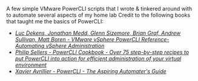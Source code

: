 A few simple VMware PowerCLI scripts that I wrote & tinkered around with to automate several aspects of my home lab
Credit to the following books that taught me the basics of PowerCLI:
- [*Luc Dekens, Jonathan Medd, Glenn Sizemore, Brian Graf, Andrew Sullivan, Matt Boren - VMware vSphere PowerCLI Reference-Automating vSphere Administration*](https://books.google.com.au/books?id=2q87CwAAQBAJ&)
- [*Philip Sellers - PowerCLI Cookbook - Over 75 step-by-step recipes to put PowerCLI into action for efficient administration of your virtual environment*](https://www.google.com/books/edition/PowerCLI_Cookbook/aOXuBwAAQBAJ)
- [*Xavier Avrillier - PowerCLI - The Aspiring Automater's Guide*](https://www.altaro.com/ebook/powercli.php)
